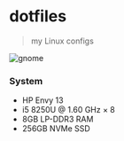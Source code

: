 # dotfiles
> my Linux configs

![gnome](https://0x0.st/svaU.png)

### System
- HP Envy 13 
- i5 8250U @ 1.60 GHz × 8
- 8GB LP-DDR3 RAM
- 256GB NVMe SSD


